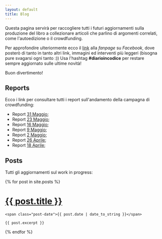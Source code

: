 ```yaml
---
layout: default
title: Blog
---
```


Questa pagina servirà per raccogliere tutti i futuri aggiornamenti sulla produzione del libro a collezionare articoli che parlino di argomenti correlati, come l'autoedizione o il crowdfunding.

Per approfondire ulteriormente ecco il [link](https://www.facebook.com/diarioincodice/) alla _fanpage_ su _Facebook_, dove posterò di tanto in tanto altri link, immagini ed interventi più leggeri (bisogna pure svagarsi ogni tanto :))
Usa l'hashtag **#diarioincodice** per restare sempre aggiornato sulle ultime novità!

Buon divertimento!

## Reports

Ecco i link per consultare tutti i report sull'andamento della campagna di crowdfunding:

* Report [31 Maggio](http://www.limulo.net/resources/diario-in-codice/report_310516.pdf);
* Report [23 Maggio](http://www.limulo.net/resources/diario-in-codice/report_230516.pdf);
* Report [16 Maggio](http://www.limulo.net/resources/diario-in-codice/report_160516.pdf);
* Report [9 Maggio](http://www.limulo.net/resources/diario-in-codice/report_090516.pdf);
* Report [2 Maggio](http://www.limulo.net/resources/diario-in-codice/report_020516.pdf);
* Report [26 Aprile](http://www.limulo.net/resources/diario-in-codice/report_260416.pdf);
* Report [18 Aprile](http://www.limulo.net/resources/diario-in-codice/report_180416.pdf);

## Posts

Tutti gli aggiornamenti sul work in progress:

<div class="posts">
  {% for post in site.posts %}
  <div class="post">
    <h1 class="post-title">
      <a href="{{ site.baseurl }}{{ post.url }}">
        {{ post.title }}
      </a>
    </h1>

    <span class="post-date">{{ post.date | date_to_string }}</span>

    {{ post.excerpt }}
  </div>
  {% endfor %}
</div>


<!--
<div class="posts">
  {% for post in paginator.posts %}
  <div class="post">
    <h1 class="post-title">
      <a href="{{ site.baseurl }}/{{ post.url }}">
        {{ post.title }}
      </a>
    </h1>

    <span class="post-date">{{ post.date | date_to_string }}</span>

    {{ post.content }}
  </div>
  {% endfor %}
</div>

<div class="pagination">
  {% if paginator.next_page %}
    <a class="pagination-item older" href="{{ site.baseurl }}/page{{paginator.next_page}}">Older</a>
  {% else %}
    <span class="pagination-item older">Older</span>
  {% endif %}
  {% if paginator.previous_page %}
    {% if paginator.page == 2 %}
      <a class="pagination-item newer" href="{{ site.baseurl }}/">Newer</a>
    {% else %}
      <a class="pagination-item newer" href="{{ site.baseurl }}/page{{paginator.previous_page}}">Newer</a>
    {% endif %}
  {% else %}
    <span class="pagination-item newer">Newer</span>
  {% endif %}
</div>
-->
